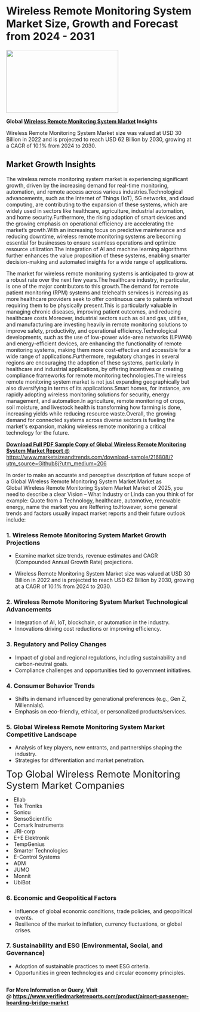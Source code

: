 <H1>Wireless Remote Monitoring System Market Size, Growth and Forecast from 2024 - 2031</H1><img class="aligncenter size-medium wp-image-584254" src="https://thirdeyenews.in/wp-content/uploads/2024/09/Global-Market-Research-300x168.jpeg" alt="" width="300" height="168" /><p><strong>Global&nbsp;<a href="https://www.marketsizeandtrends.com/download-sample/216808/?utm_source=Github8j?utm_medium=206">Wireless Remote Monitoring System Market</a> Insights</strong></p><p>Wireless Remote Monitoring System Market size was valued at USD 30 Billion in 2022 and is projected to reach USD 62 Billion by 2030, growing at a CAGR of 10.1% from 2024 to 2030.</p><p><h2>Market Growth Insights</h2> <p>The wireless remote monitoring system market is experiencing significant growth, driven by the increasing demand for real-time monitoring, automation, and remote access across various industries.Technological advancements, such as the Internet of Things (IoT), 5G networks, and cloud computing, are contributing to the expansion of these systems, which are widely used in sectors like healthcare, agriculture, industrial automation, and home security.Furthermore, the rising adoption of smart devices and the growing emphasis on operational efficiency are accelerating the market’s growth.With an increasing focus on predictive maintenance and reducing downtime, wireless remote monitoring systems are becoming essential for businesses to ensure seamless operations and optimize resource utilization.The integration of AI and machine learning algorithms further enhances the value proposition of these systems, enabling smarter decision-making and automated insights for a wide range of applications.</p> <p><a href="#"></a></p> <p>The market for wireless remote monitoring systems is anticipated to grow at a robust rate over the next few years.The healthcare industry, in particular, is one of the major contributors to this growth.The demand for remote patient monitoring (RPM) systems and telehealth services is increasing as more healthcare providers seek to offer continuous care to patients without requiring them to be physically present.This is particularly valuable in managing chronic diseases, improving patient outcomes, and reducing healthcare costs.Moreover, industrial sectors such as oil and gas, utilities, and manufacturing are investing heavily in remote monitoring solutions to improve safety, productivity, and operational efficiency.Technological developments, such as the use of low-power wide-area networks (LPWAN) and energy-efficient devices, are enhancing the functionality of remote monitoring systems, making them more cost-effective and accessible for a wide range of applications.Furthermore, regulatory changes in several regions are encouraging the adoption of these systems, particularly in healthcare and industrial applications, by offering incentives or creating compliance frameworks for remote monitoring technologies.The wireless remote monitoring system market is not just expanding geographically but also diversifying in terms of its applications.Smart homes, for instance, are rapidly adopting wireless monitoring solutions for security, energy management, and automation.In agriculture, remote monitoring of crops, soil moisture, and livestock health is transforming how farming is done, increasing yields while reducing resource waste.Overall, the growing demand for connected systems across diverse sectors is fueling the market's expansion, making wireless remote monitoring a critical technology for the future.<p><a href="#"></p><p><span class=""><strong>Download Full PDF Sample Copy of Global Wireless Remote Monitoring System Market Report</strong> @ <a href="https://www.marketsizeandtrends.com/download-sample/216808/?utm_source=Github8j?utm_medium=206" target="_blank">https://www.marketsizeandtrends.com/download-sample/216808/?utm_source=Github8j?utm_medium=206</a></span></p><p>In order to make an accurate and perceptive description of future scope of a Global&nbsp;Wireless Remote Monitoring System Market Market as Global&nbsp;Wireless Remote Monitoring System Market Market of 2025, you need to describe a clear Vision &ndash; What Industry or Linda can you think of for example: Quote from a Technology, healthcare, automotive, renewable energy, name the market you are Reffering to.However, some general trends and factors usually impact market reports and their future outlook include:</p><h3>1.&nbsp;<strong>Wireless Remote Monitoring System Market Growth Projections</strong></h3><ul><li>Examine market size trends, revenue estimates and CAGR (Compounded Annual Growth Rate) projections.</li><li><p>Wireless Remote Monitoring System Market size was valued at USD 30 Billion in 2022 and is projected to reach USD 62 Billion by 2030, growing at a CAGR of 10.1% from 2024 to 2030.</p></li></ul><h3>2.&nbsp;<strong>Wireless Remote Monitoring System Market Technological Advancements</strong></h3><ul><li>Integration of AI, IoT, blockchain, or automation in the industry.</li><li>Innovations driving cost reductions or improving efficiency.</li></ul><h3>3.&nbsp;<strong>Regulatory and Policy Changes</strong></h3><ul><li>Impact of global and regional regulations, including sustainability and carbon-neutral goals.</li><li>Compliance challenges and opportunities tied to government initiatives.</li></ul><h3>4.&nbsp;<strong>Consumer Behavior Trends</strong></h3><ul><li>Shifts in demand influenced by generational preferences (e.g., Gen Z, Millennials).</li><li>Emphasis on eco-friendly, ethical, or personalized products/services.</li></ul><h3>5.&nbsp;<strong>Global Wireless Remote Monitoring System Market Competitive Landscape</strong></h3><ul><li>Analysis of key players, new entrants, and partnerships shaping the industry.</li><li>Strategies for differentiation and market penetration.</li></ul><p data-pm-slice="1 1 []"><span style="color: inherit; font-family: inherit; font-size: 25px;">Top Global Wireless Remote Monitoring System Market Companies</span></p><div class="" data-test-id=""><p><li>Ellab</li><li> Tek Troniks</li><li> Sonicu</li><li> SensoScientific</li><li> Comark Instruments</li><li> JRI-corp</li><li> E+E Elektronik</li><li> TempGenius</li><li> Smarter Technologies</li><li> E-Control Systems</li><li> ADM</li><li> JUMO</li><li> Monnit</li><li> UbiBot</li></p></div><h3>6.&nbsp;<strong>Economic and Geopolitical Factors</strong></h3><ul><li>Influence of global economic conditions, trade policies, and geopolitical events.</li><li>Resilience of the market to inflation, currency fluctuations, or global crises.</li></ul><h3>7.&nbsp;<strong>Sustainability and ESG (Environmental, Social, and Governance)</strong></h3><ul><li>Adoption of sustainable practices to meet ESG criteria.</li><li>Opportunities in green technologies and circular economy principles.</li></ul><h2><strong style="font-size: 14px;">For More Information or Query, Visit @&nbsp;</strong><a style="background-color: #ffffff; font-size: 14px;" href="https://www.marketsizeandtrends.com/report/wireless-remote-monitoring-system-market/" target="_blank">https://www.verifiedmarketreports.com/product/airport-passenger-boarding-bridge-market</a></h2>